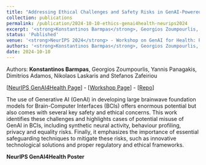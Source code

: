 ```yaml
---
title: "Addressing Ethical Challenges and Safety Risks in GenAI-Powered Brain-Computer Interfaces"
collection: publications
permalink: /publication/2024-10-10-ethics-genai4health-neurips2024
excerpt: '<strong>Konstantinos Barmpas</strong>, Georgios Zoumpourlis, Yannis Panagakis, Dimitrios Adamos, Nikolaos Laskaris and Stefanos Zafeiriou - [[Paper](https://openreview.net/pdf?id=N8CIlpniXs)] [[Poster](https://www.barmpas.com/publication/2024-10-10-ethics-genai4health-neurips2024)] '
status: 'Published'
venue: '<strong>NeurIPS 2024</strong> - Workshop on GenAI for Health: Potential, Trust and Policy Compliance (GenAI4Health)' 
authors: '<strong>Konstantinos Barmpas</strong>, Georgios Zoumpourlis, Yannis Panagakis, Dimitrios Adamos, Nikolaos Laskaris and Stefanos Zafeiriou'
date: 2024-10-10
---
```


Authors: <strong>Konstantinos Barmpas</strong>, Georgios Zoumpourlis, Yannis Panagakis, Dimitrios Adamos, Nikolaos Laskaris and Stefanos Zafeiriou

[[NeurIPS GenAI4Health Page](https://neurips.cc/virtual/2024/workshop/84723)] - [[Workshop Page](https://genai4health.github.io)] - [[Repo]()]

The use of Generative AI (GenAI) in developing large brainwave foundation models for Brain-Computer Interfaces (BCIs) offers enormous potential but also comes with several key safety and ethical concerns. This work identifies these challenges and highlights cases of potential misuse of GenAI in BCIs, including synthetic neural activity, behaviour profiling, privacy and equality risks. Finally, it emphasizes the importance of essential safeguarding techniques to mitigate these risks, such as innovative technological solutions and proper regulatory and ethical frameworks.

**NeurIPS GenAI4Health Poster**
